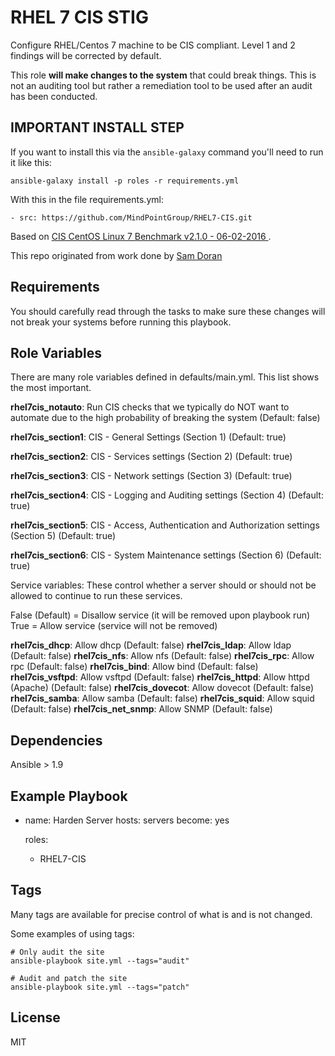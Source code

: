 RHEL 7 CIS STIG
================

Configure RHEL/Centos 7 machine to be CIS compliant. Level 1 and 2 findings will be corrected by default.

This role **will make changes to the system** that could break things. This is not an auditing tool but rather a remediation tool to be used after an audit has been conducted.

## IMPORTANT INSTALL STEP

If you want to install this via the `ansible-galaxy` command you'll need to run it like this:

`ansible-galaxy install -p roles -r requirements.yml`

With this in the file requirements.yml:

```
- src: https://github.com/MindPointGroup/RHEL7-CIS.git
```

Based on [CIS CentOS Linux 7 Benchmark v2.1.0 - 06-02-2016 ](https://community.cisecurity.org/collab/public/index.php).

This repo originated from work done by [Sam Doran](https://github.com/samdoran/ansible-role-stig)

Requirements
------------

You should carefully read through the tasks to make sure these changes will not break your systems before running this playbook.

Role Variables
--------------
There are many role variables defined in defaults/main.yml. This list shows the most important.

**rhel7cis_notauto**: Run CIS checks that we typically do NOT want to automate due to the high probability of breaking the system (Default: false)

**rhel7cis_section1**: CIS - General Settings (Section 1) (Default: true)

**rhel7cis_section2**: CIS - Services settings (Section 2) (Default: true)

**rhel7cis_section3**: CIS - Network settings (Section 3) (Default: true)

**rhel7cis_section4**: CIS - Logging and Auditing settings (Section 4) (Default: true)

**rhel7cis_section5**: CIS - Access, Authentication and Authorization settings (Section 5) (Default: true)

**rhel7cis_section6**: CIS - System Maintenance settings (Section 6) (Default: true)

Service variables: These control whether a server should or should not be allowed to continue to run these services.

False (Default) = Disallow service (it will be removed upon playbook run)
True = Allow service (service will not be removed)

**rhel7cis_dhcp**: Allow dhcp (Default: false)
**rhel7cis_ldap**: Allow ldap (Default: false)
**rhel7cis_nfs**: Allow nfs (Default: false)
**rhel7cis_rpc**: Allow rpc (Default: false)
**rhel7cis_bind**: Allow bind (Default: false)
**rhel7cis_vsftpd**: Allow vsftpd (Default: false)
**rhel7cis_httpd**: Allow httpd (Apache) (Default: false)
**rhel7cis_dovecot**: Allow dovecot (Default: false)
**rhel7cis_samba**: Allow samba (Default: false)
**rhel7cis_squid**: Allow squid (Default: false)
**rhel7cis_net_snmp**: Allow SNMP (Default: false)


Dependencies
------------

Ansible > 1.9

Example Playbook
-------------------------

- name: Harden Server
  hosts: servers
  become: yes

  roles:
    - RHEL7-CIS


Tags
----
Many tags are available for precise control of what is and is not changed.

Some examples of using tags:

    # Only audit the site
    ansible-playbook site.yml --tags="audit"

    # Audit and patch the site
    ansible-playbook site.yml --tags="patch"


License
-------

MIT

